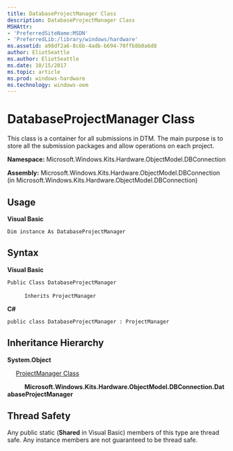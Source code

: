```yaml
---
title: DatabaseProjectManager Class
description: DatabaseProjectManager Class
MSHAttr:
- 'PreferredSiteName:MSDN'
- 'PreferredLib:/library/windows/hardware'
ms.assetid: a98df2a6-8c6b-4adb-b694-70ffb8b0a6d8
author: EliotSeattle
ms.author: EliotSeattle
ms.date: 10/15/2017
ms.topic: article
ms.prod: windows-hardware
ms.technology: windows-oem
---
```


# DatabaseProjectManager Class


This class is a container for all submissions in DTM. The main purpose is to store all the submission packages and allow operations on each project.

**Namespace:** Microsoft.Windows.Kits.Hardware.ObjectModel.DBConnection

**Assembly:** Microsoft.Windows.Kits.Hardware.ObjectModel.DBConnection (in Microsoft.Windows.Kits.Hardware.ObjectModel.DBConnection)

## <span id="Usage"></span><span id="usage"></span><span id="USAGE"></span>Usage


**Visual Basic**

`Dim instance As DatabaseProjectManager`

## <span id="Syntax"></span><span id="syntax"></span><span id="SYNTAX"></span>Syntax


**Visual Basic**

`Public Class DatabaseProjectManager`

          `Inherits ProjectManager`

**C#**

`public class DatabaseProjectManager : ProjectManager`

## <span id="Inheritance_Hierarchy"></span><span id="inheritance_hierarchy"></span><span id="INHERITANCE_HIERARCHY"></span>Inheritance Hierarchy


**System.Object**

     [ProjectManager Class](projectmanager-class.md)

          **Microsoft.Windows.Kits.Hardware.ObjectModel.DBConnection.DatabaseProjectManager**

## <span id="Thread_Safety"></span><span id="thread_safety"></span><span id="THREAD_SAFETY"></span>Thread Safety


Any public static (**Shared** in Visual Basic) members of this type are thread safe. Any instance members are not guaranteed to be thread safe.

 

 






